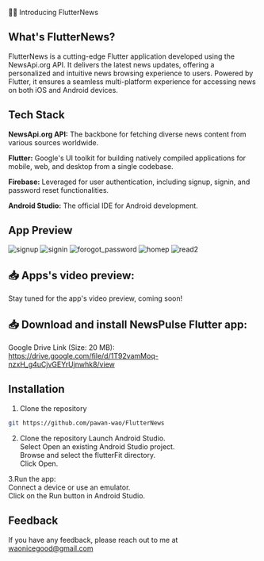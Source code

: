 📰📱 Introducing FlutterNews

##  What's FlutterNews?
FlutterNews is a cutting-edge Flutter application developed using the NewsApi.org API. It delivers the latest news updates, offering a personalized and intuitive news browsing experience to users. Powered by Flutter, it ensures a seamless multi-platform experience for accessing news on both iOS and Android devices.

## Tech Stack

**NewsApi.org API:** The backbone for fetching diverse news content from various sources worldwide.

**Flutter:** Google's UI toolkit for building natively compiled applications for mobile, web, and desktop from a single codebase.

**Firebase:** Leveraged for user authentication, including signup, signin, and password reset functionalities.

**Android Studio:** The official IDE for Android development.

## App Preview
![signup](https://github.com/pawan-wao/FlutterNews/assets/119276655/6384bb0c-485e-4048-a08b-43924aeac017)
![signin](https://github.com/pawan-wao/FlutterNews/assets/119276655/ffc6f0cb-4128-4b15-88db-c8ac1d7529b0)
![forogot_password](https://github.com/pawan-wao/FlutterNews/assets/119276655/576a835a-f1cf-483d-b944-6421485b0490)
![homep](https://github.com/pawan-wao/FlutterNews/assets/119276655/7d305412-4cd8-4175-93dc-ca8ee67133f7)
![read2](https://github.com/pawan-wao/FlutterNews/assets/119276655/34085eb6-bf11-4927-b269-58d65e354355)



## 📥 Apps's video preview:
Stay tuned for the app's video preview, coming soon!

## 📥 Download and install NewsPulse Flutter app:
Google Drive Link (Size: 20 MB): 
https://drive.google.com/file/d/1T92vamMoq-nzxH_g4uCjvGEYrUjnwhk8/view

## Installation

1. Clone the repository

```bash
git https://github.com/pawan-wao/FlutterNews
```
2. Clone the repository
Launch Android Studio.\
Select Open an existing Android Studio project.\
Browse and select the flutterFit directory.\
Click Open.    

3.Run the app:\
Connect a device or use an emulator.\
Click on the Run button in Android Studio.

## Feedback
If you have any feedback, please reach out to me at waonicegood@gmail.com
